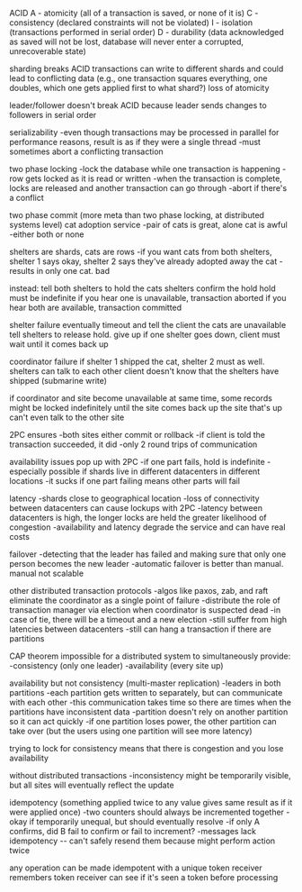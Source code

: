 ACID
A - atomicity (all of a transaction is saved, or none of it is)
C - consistency (declared constraints will not be violated)
I - isolation (transactions performed in serial order)
D - durability (data acknowledged as saved will not be lost, database will never enter a corrupted, unrecoverable state)

sharding breaks ACID
transactions can write to different shards and could lead to conflicting data (e.g., one transaction squares everything, one doubles, which one gets applied first to what shard?)
loss of atomicity

leader/follower doesn't break ACID because leader sends changes to followers in serial order

serializability
-even though transactions may be processed in parallel for performance reasons, result is as if they were a single thread
-must sometimes abort a conflicting transaction

two phase locking
-lock the database while one transaction is happening
-row gets locked as it is read or written
-when the transaction is complete, locks are released and another transaction can go through
-abort if there's a conflict

two phase commit (more meta than two phase locking, at distributed systems level)
cat adoption service
-pair of cats is great, alone cat is awful
-either both or none

shelters are shards, cats are rows
-if you want cats from both shelters, shelter 1 says okay, shelter 2 says they've already adopted away the cat
-results in only one cat. bad

instead:
tell both shelters to hold the cats
shelters confirm the hold
hold must be indefinite
if you hear one is unavailable, transaction aborted
if you hear both are available, transaction committed

shelter failure
eventually timeout and tell the client the cats are unavailable
tell shelters to release hold. give up
if one shelter goes down, client must wait until it comes back up

coordinator failure
if shelter 1 shipped the cat, shelter 2 must as well. shelters can talk to each other
client doesn't know that the shelters have shipped (submarine write)

if coordinator and site become unavailable at same time, some records might be locked indefinitely until the site comes back up
the site that's up can't even talk to the other site

2PC ensures
-both sites either commit or rollback
-if client is told the transaction succeeded, it did
-only 2 round trips of communication

availability issues pop up with 2PC
-if one part fails, hold is indefinite
-especially possible if shards live in different datacenters in different locations
-it sucks if one part failing means other parts will fail

latency
-shards close to geographical location
-loss of connectivity between datacenters can cause lockups with 2PC
-latency between datacenters is high, the longer locks are held the greater likelihood of congestion
-availability and latency degrade the service and can have real costs

failover
-detecting that the leader has failed and making sure that only one person becomes the new leader
-automatic failover is better than manual. manual not scalable

other distributed transaction protocols
-algos like paxos, zab, and raft eliminate the coordinator as a single point of failure
-distribute the role of transaction manager via election when coordinator is suspected dead
-in case of tie, there will be a timeout and a new election
-still suffer from high latencies between datacenters
-still can hang a transaction if there are partitions

CAP theorem
impossible for a distributed system to simultaneously provide:
-consistency (only one leader)
-availability (every site up)

availability but not consistency (multi-master replication)
-leaders in both partitions
-each partition gets written to separately, but can communicate with each other
-this communication takes time so there are times when the partitions have inconsistent data
-partition doesn't rely on another partition so it can act quickly
-if one partition loses power, the other partition can take over (but the users using one partition will see more latency)

trying to lock for consistency means that there is congestion and you lose availability

without distributed transactions
-inconsistency might be temporarily visible, but all sites will eventually reflect the update

idempotency (something applied twice to any value gives same result as if it were applied once)
-two counters should always be incremented together
-okay if temporarily unequal, but should eventually resolve
-if only A confirms, did B fail to confirm or fail to increment?
-messages lack idempotency -- can't safely resend them because might perform action twice

any operation can be made idempotent with a unique token
receiver remembers token
receiver can see if it's seen a token before processing
